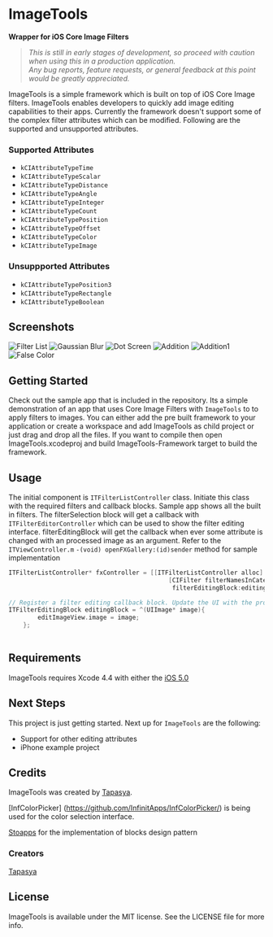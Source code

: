 # ImageTools
**Wrapper for iOS Core Image Filters**

> _This is still in early stages of development, so proceed with caution when using this in a production application.  
> Any bug reports, feature requests, or general feedback at this point would be greatly appreciated._

ImageTools is a simple framework which is built on top of iOS Core Image filters. ImageTools enables developers to quickly add image editing capabilities to their apps. 
Currently the framework doesn't support some of the complex filter attributes which can be modified. Following are the supported and unsupported attributes. 

### Supported Attributes
- `kCIAttributeTypeTime`
- `kCIAttributeTypeScalar` 
- `kCIAttributeTypeDistance`
- `kCIAttributeTypeAngle`
- `kCIAttributeTypeInteger`
- `kCIAttributeTypeCount`
- `kCIAttributeTypePosition`
- `kCIAttributeTypeOffset`
- `kCIAttributeTypeColor`
- `kCIAttributeTypeImage`

### Unsuppported Attributes
- `kCIAttributeTypePosition3`
- `kCIAttributeTypeRectangle`
- `kCIAttributeTypeBoolean`

## Screenshots
![Filter List](https://github.com/tapasya/ImageTools/raw/master/screenshots/filterlist.png)
![Gaussian Blur](https://github.com/tapasya/ImageTools/raw/master/screenshots/gaussianblur.png)
![Dot Screen](https://github.com/tapasya/ImageTools/raw/master/screenshots/dotscreen.png)
![Addition](https://github.com/tapasya/ImageTools/raw/master/screenshots/addition.png)
![Addition1](https://github.com/tapasya/ImageTools/raw/master/screenshots/addition1.png)
![False Color](https://github.com/tapasya/ImageTools/raw/master/screenshots/falsecolor.png)


## Getting Started

Check out the sample app that is included in the repository. Its a simple demonstration of an app that uses Core Image Filters with `ImageTools` to to apply filters to images.
You can either add the pre built framework to your application or create a workspace and add ImageTools as child project or just drag and drop all the files. If you want to compile then open ImageTools.xcodeproj and build ImageTools-Framework target to build the framework.

## Usage

The initial component is `ITFilterListController` class. Initiate this class with the required filters and callback blocks. Sample app shows all the built in filters. The filterSelection block will get a callback with `ITFilterEditorController`  which can be used to show the filter editing interface. 
filterEditingBlock will get the callback when ever some attribute is changed with an processed image as an argument.  Refer to the `ITViewController.m`  `-(void) openFXGallery:(id)sender` method for sample implementation

``` objective-c
ITFilterListController* fxController = [[ITFilterListController alloc] initWithFilters:[NSMutableArray arrayWithArray:
											[CIFilter filterNamesInCategory:kCICategoryBuiltIn]] filterSelectionBlock:callbackBlock
											 filterEditingBlock:editingBlock];

// Register a filter editing callback block. Update the UI with the processed image											 
ITFilterEditingBlock editingBlock = ^(UIImage* image){
        editImageView.image = image;
    };											 
    
```


## Requirements

ImageTools requires Xcode 4.4 with either the [iOS 5.0](http://developer.apple.com/library/ios/#releasenotes/General/WhatsNewIniPhoneOS/Articles/iOS5.html) 

## Next Steps

This project is just getting started. Next up for `ImageTools` are the following:

- Support for other editing attributes
- iPhone example project

## Credits

ImageTools was created by [Tapasya](https://github.com/tapasya/).

 [InfColorPicker] (https://github.com/InfinitApps/InfColorPicker/) is being used for the color selection interface.
 
 [Stoapps](http://github.com/stoapps) for the implementation of blocks design pattern

### Creators

[Tapasya](http://github.com/tapasya)  


## License

ImageTools is available under the MIT license. See the LICENSE file for more info.
